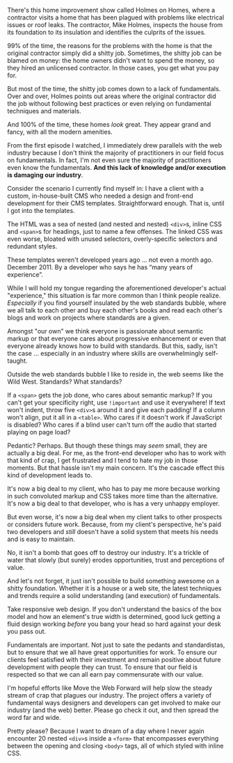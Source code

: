 

There's this home improvement show called Holmes on Homes, where a contractor visits a home that has
been plagued with problems like electrical issues or roof leaks. The contractor, Mike Holmes, inspects the
house from its foundation to its insulation and identifies the culprits of the issues.

99% of the time, the reasons for the problems with the home is that the original contractor simply did a
shitty job. Sometimes, the shitty job can be blamed on money: the home owners didn't want to spend the money,
so they hired an unlicensed contractor. In those cases, you get what you pay for.

But most of the time, the shitty job comes down to a lack of fundamentals. Over and over, Holmes points out
areas where the original contractor did the job without following best practices or even relying on
fundamental techniques and materials.

And 100% of the time, these homes *look* great. They appear grand and fancy, with all the modern
amenities.

From the first episode I watched, I immediately drew parallels with the web industry because I don't think the
majority of practitioners in our field focus on fundamentals. In fact, I'm not even sure the majority of
practitioners even know the fundamentals. __And this lack of knowledge and/or execution is damaging our
industry__.

Consider the scenario I currently find myself in: I have a client with a custom, in-house-built CMS who needed
a design and front-end development for their CMS templates. Straightforward enough. That is, until I got into
the templates.

The HTML was a sea of nested (and nested and nested) `<div>`s, inline CSS and `<span>`s for
headings, just to name a few offenses. The linked CSS was even worse, bloated with unused selectors,
overly-specific selectors and redundant styles.

These templates weren't developed years ago … not even a month ago. December 2011. By a developer who says
he has “many years of experience”.

While I will hold my tongue regarding the aforementioned developer's actual "experience," this situation is
far more common than I think people realize. *Especially* if you find yourself insulated by the web
standards bubble, where we all talk to each other and buy each other's books and read each other's blogs
and work on projects where standards are a given.

Amongst "our own" we think everyone is passionate about semantic markup or that everyone cares about progressive enhancement or even that everyone already knows how to build with standards. But
this, sadly, isn't the case … especially in an industry where skills are overwhelmingly self-taught.

Outside the web standards bubble I like to reside in, the web seems like the Wild West. Standards? What
standards?

If a `<span>` gets the job done, who cares about semantic markup? If you can't get your specificity
right, use `!important` and use it everywhere! If text won't indent, throw five `<div>`s around it and
give each padding! If a column won't align, put it all in a `<table>`. Who cares if it doesn't work if
JavaScript is disabled? Who cares if a blind user can't turn off the audio that started playing on page
load?

Pedantic? Perhaps. But though these things may *seem* small, they are actually a big deal. For me, as the
front-end developer who has to work with that kind of crap, I get frustrated and I tend to hate my job in
those moments. But that hassle isn't my main concern. It's the cascade effect this kind of development leads
to.

It's now a big deal to my client, who has to pay me more because working in such convoluted markup and CSS
takes more time than the alternative. It's now a big deal to that developer, who is has a very unhappy
employer.

But even worse, it's now a big deal when my client talks to other prospects or considers future work. Because,
from my client's perspective, he's paid two developers and *still* doesn't have a solid system that meets his
needs and is easy to maintain.

No, it isn't a bomb that goes off to destroy our industry. It's a trickle of water that slowly (but surely)
erodes opportunities, trust and perceptions of value.

And let's not forget, it just isn't possible to build something awesome on a shitty foundation. Whether it is
a house or a web site, the latest techniques and trends require a solid understanding (and execution) of
fundamentals.

Take responsive web design. If you don't understand the basics of the box model and how an element's
true width is determined, good luck getting a fluid design working *before* you bang your head so hard against
your desk you pass out.

Fundamentals are important. Not just to sate the pedants and standardistas, but to ensure that we all have
great opportunities for work. To ensure our clients feel satisfied with their investment and remain positive
about future development with people they can trust. To ensure that our field is respected so that we can all
earn pay commensurate with our value.

I'm hopeful efforts like Move the Web Forward will help slow the steady stream of crap that plagues
our industry. The project offers a variety of fundamental ways designers and developers can get involved to
make our industry (and the web) better. Please go check it out, and then spread the word far and wide.

Pretty please? Because I want to dream of a day where I never again encounter 20 nested `<div>`s inside
a `<form>` that encompasses everything between the opening and closing `<body>` tags, all of which
styled with inline CSS.